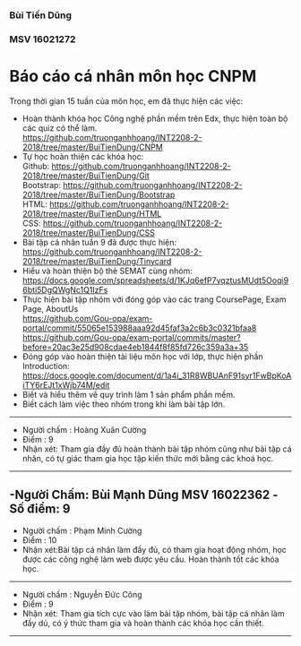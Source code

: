 ### Bùi Tiến Dũng
### MSV 16021272
# Báo cáo cá nhân môn học CNPM
Trong thời gian 15 tuần của môn học, em đã thực hiện các việc:
- Hoàn thành khóa học Công nghệ phần mềm trên Edx, thực hiện toàn bộ các quiz có thể làm.<br /> 
https://github.com/truonganhhoang/INT2208-2-2018/tree/master/BuiTienDung/CNPM<br />
- Tự học hoàn thiện các khóa học:<br />
Github: https://github.com/truonganhhoang/INT2208-2-2018/tree/master/BuiTienDung/Git<br />
Bootstrap: https://github.com/truonganhhoang/INT2208-2-2018/tree/master/BuiTienDung/Bootstrap<br />
HTML: https://github.com/truonganhhoang/INT2208-2-2018/tree/master/BuiTienDung/HTML<br />
CSS: https://github.com/truonganhhoang/INT2208-2-2018/tree/master/BuiTienDung/CSS<br />
- Bài tập cá nhân tuần 9 đã được thực hiện:<br />
https://github.com/truonganhhoang/INT2208-2-2018/tree/master/BuiTienDung/Tinycard<br />
- Hiểu và hoàn thiện bộ thẻ SEMAT cùng nhóm:<br />
https://docs.google.com/spreadsheets/d/1KJq6efP7yqztusMUdt5Ooqi96bti5DgQWgNc1Q1IzFs<br />
- Thực hiện bài tập nhóm với đóng góp vào các trang CoursePage, Exam Page, AboutUs<br />
https://github.com/Gou-opa/exam-portal/commit/55065e153988aaa92d45faf3a2c6b3c0321bfaa8<br />
https://github.com/Gou-opa/exam-portal/commits/master?before=20ac3e25d908cdae4eb1844f8f85fd726c359a3a+35<br />
- Đóng góp vào hoàn thiện tài liệu môn học với lớp, thực hiện phần Introduction:<br />
https://docs.google.com/document/d/1a4i_31R8WBUAnF91syr1FwBpKoAiTY6rEJt1xWjb74M/edit<br />
- Biết và hiểu thêm về quy trình làm 1 sản phẩm phần mềm.<br />
- Biết cách làm việc theo nhóm trong khi làm bài tập lớn.<br />

-------------------------------------------
- Người chấm : Hoàng Xuân Cường
- Điểm : 9
- Nhận xét: Tham gia đầy đủ hoàn thành bài tập nhóm cũng như bài tập cá nhân, có tự giác tham gia học tập kiến thức mới bằng các khoá học.
-------------------------------------------
-Người Chấm: Bùi Mạnh Dũng MSV 16022362
-Số điểm: 9
-------------------------------------------
- Người chấm : Phạm Minh Cường
- Điểm : 10
- Nhận xét:Bài tập cá nhân làm đầy đủ, có tham gia hoạt động nhóm, học được các công nghệ làm web được yêu cầu. Hoàn thành tốt các khóa học.
-------------------------------------------
- Người chấm : Nguyễn Đức Công
- Điểm : 9
- Nhận xét: Tham gia tích cực vào làm bài tập nhóm, bài tập cá nhân làm đầy dủ, có ý thức tham gia và hoàn thành các khóa học cần thiết.
-------------------------------------------
